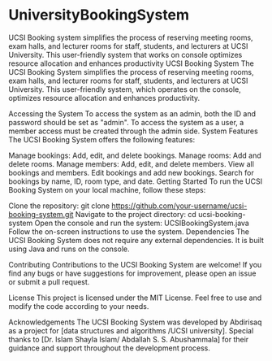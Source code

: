 # UniversityBookingSystem
UCSI Booking system simplifies the process of reserving meeting rooms, exam halls, and lecturer rooms for staff, students, and lecturers at UCSI University. This user-friendly system that works on console optimizes resource allocation and enhances productivity
UCSI Booking System
The UCSI Booking System simplifies the process of reserving meeting rooms, exam halls, and lecturer rooms for staff, students, and lecturers at UCSI University. This user-friendly system, which operates on the console, optimizes resource allocation and enhances productivity.

Accessing the System
To access the system as an admin, both the ID and password should be set as "admin".
To access the system as a user, a member access must be created through the admin side.
System Features
The UCSI Booking System offers the following features:

Manage bookings: Add, edit, and delete bookings.
Manage rooms: Add and delete rooms.
Manage members: Add, edit, and delete members.
View all bookings and members.
Edit bookings and add new bookings.
Search for bookings by name, ID, room type, and date.
Getting Started
To run the UCSI Booking System on your local machine, follow these steps:

Clone the repository: git clone https://github.com/your-username/ucsi-booking-system.git
Navigate to the project directory: cd ucsi-booking-system
Open the console and run the system: UCSIBookingSystem.java
Follow the on-screen instructions to use the system.
Dependencies
The UCSI Booking System does not require any external dependencies. It is built using Java and runs on the console.

Contributing
Contributions to the UCSI Booking System are welcome! If you find any bugs or have suggestions for improvement, please open an issue or submit a pull request.

License
This project is licensed under the MIT License. Feel free to use and modify the code according to your needs.

Acknowledgements
The UCSI Booking System was developed by Abdirisaq as a project for [data structures and algorithms /UCSI university].
Special thanks to [Dr. Islam Shayla Islam/ Abdallah S. S. Abushammala] for their guidance and support throughout the development process.
